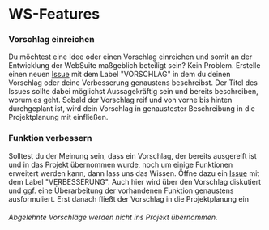 # WS-Features

### Vorschlag einreichen
Du möchtest eine Idee oder einen Vorschlag einreichen und somit an der Entwicklung der WebSuite maßgeblich beteiligt sein?
Kein Problem.
Erstelle einen neuen [Issue](https://github.com/NodeLabIT/WS-Features/issues/new) mit dem Label "VORSCHLAG" in dem du deinen
Vorschlag oder deine Verbesserung genaustens beschreibst. Der Titel des Issues sollte dabei möglichst Aussagekräftig sein
und bereits beschreiben, worum es geht.
Sobald der Vorschlag reif und von vorne bis hinten durchgeplant ist, wird dein Vorschlag in genaustester Beschreibung in
die Projektplanung mit einfließen.

### Funktion verbessern
Solltest du der Meinung sein, dass ein Vorschlag, der bereits ausgereift ist und in das Projekt übernommen wurde, noch
um einige Funktionen erweitert werden kann, dann lass uns das Wissen. Öffne dazu ein
[Issue](https://github.com/NodeLabIT/WS-Features/issues/new) mit dem Label "VERBESSERUNG". Auch hier wird über den Vorschlag
diskutiert und ggf. eine Überarbeitung der vorhandenen Funktion genaustens ausformuliert. Erst danach fließt der Vorschlag
in die Projektplanung ein

###### *Abgelehnte Vorschläge werden nicht ins Projekt übernommen.*
